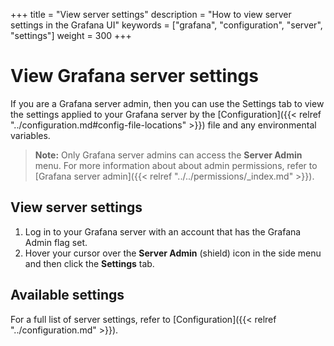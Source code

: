 +++
title = "View server settings"
description = "How to view server settings in the Grafana UI"
keywords = ["grafana", "configuration", "server", "settings"]
weight = 300
+++

# View Grafana server settings

If you are a Grafana server admin, then you can use the Settings tab to view the settings applied to your Grafana server by the [Configuration]({{< relref "../configuration.md#config-file-locations" >}}) file and any environmental variables.

> **Note:** Only Grafana server admins can access the **Server Admin** menu. For more information about about admin permissions, refer to [Grafana server admin]({{< relref "../../permissions/_index.md" >}}).

## View server settings

1. Log in to your Grafana server with an account that has the Grafana Admin flag set.
1. Hover your cursor over the **Server Admin** (shield) icon in the side menu and then click the **Settings** tab.

## Available settings

For a full list of server settings, refer to [Configuration]({{< relref "../configuration.md" >}}).

